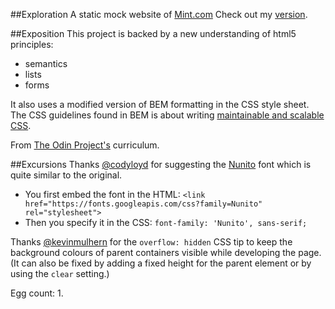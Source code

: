 ##Exploration
A static mock website of [Mint.com](https://wwws.mint.com/login.event?task=S)
Check out my [version](https://rawgit.com/csrail/mint-mock/master/sign-up.html).

##Exposition
This project is backed by a new understanding of html5 principles:
- semantics
- lists
- forms

It also uses a modified version of BEM formatting in the CSS style sheet. The CSS guidelines found in BEM is about writing [maintainable and scalable CSS](http://cssguidelin.es/#bem-like-naming).

From [The Odin Project's](http://www.theodinproject.com/html5-and-css3/html-forms) curriculum.

##Excursions
Thanks [@codyloyd](https://github.com/codyloyd) for suggesting the [Nunito](https://fonts.google.com/specimen/Nunito?selection.family=Nunito) font which is quite similar to the original.
- You first embed the font in the HTML: `<link href="https://fonts.googleapis.com/css?family=Nunito" rel="stylesheet"> `
- Then you specify it in the CSS: `font-family: 'Nunito', sans-serif;`

Thanks [@kevinmulhern](https://github.com/KevinMulhern) for the `overflow: hidden` CSS tip to keep the background colours of parent containers visible while developing the page. (It can also be fixed by adding a fixed height for the parent element or by using the `clear` setting.)

Egg count: 1.